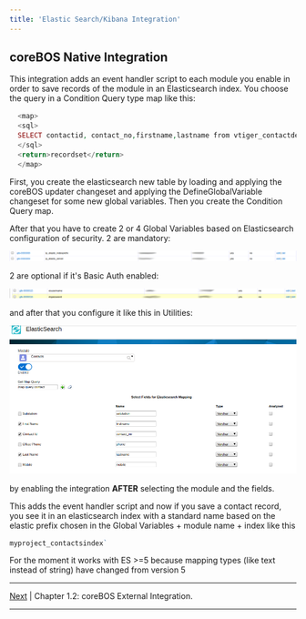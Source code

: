 ```yaml
---
title: 'Elastic Search/Kibana Integration'
---
```

coreBOS Native Integration
---
This integration adds an event handler script to each module you enable
in order to save records of the module in an Elasticsearch index. You
choose the query in a Condition Query type map like this:

  ```php
    <map>
    <sql>
    SELECT contactid, contact_no,firstname,lastname from vtiger_contactdetails join vtiger_crmentity on crmid=contactid where vtiger_contactdetails.contactid =?
    </sql>
    <return>recordset</return>
    </map>
```

First, you create the elasticsearch new table by loading and applying
the coreBOS updater changeset and applying the DefineGlobalVariable
changeset for some new global variables. Then you create the Condition
Query map.

After that you have to create 2 or 4 Global Variables based on
Elasticsearch configuration of security. 2 are mandatory:

![](esgv1.png?width=100%)

2 are optional if it's Basic Auth enabled:

![](esgv2.png?width=100%)

and after that you configure it like this in Utilities:

![](essetting.png?width=100%)

by enabling the integration **AFTER** selecting the module and the
fields.

This adds the event handler script and now if you save a contact record,
you see it in an elasticsearch index with a standard name based on the
elastic prefix chosen in the Global Variables + module name + index like
this
 ```php
 myproject_contactsindex`
```

<div class="notices blue">
For the moment it works with ES >=5 because mapping types (like text instead of string) have changed from version 5</div> 

------------------------------------------------------------------------

[Next](http://localhost/coreBOSDocumentation/extensions-integrations/integration/elasticsearch/elasticsearchexternal) | Chapter 1.2: coreBOS External Integration.

------------------------------------------------------------------------